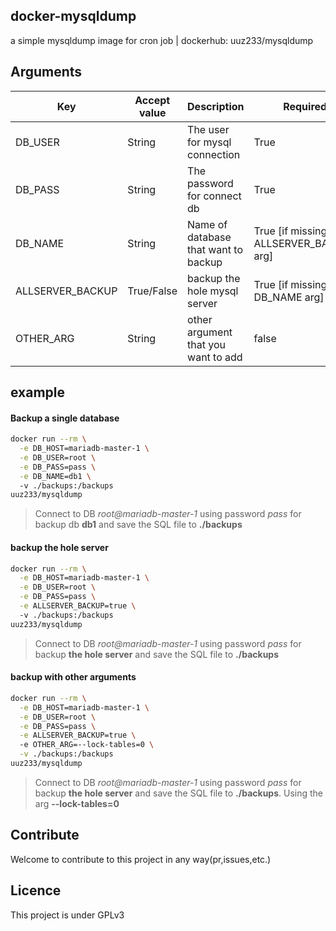 ## docker-mysqldump
a simple mysqldump image for cron job | dockerhub: uuz233/mysqldump

## Arguments
|   Key    |  Accept value   | Description                   |  Required  |
|----------|-----------------|------------                   |------------|
| DB_USER  | String    | The user for mysql connection       | True       |
| DB_PASS  | String    | The password for connect db         |True        |
| DB_NAME  | String    | Name of database that want to backup|True [if missing ALLSERVER_BACKUP arg]|
| ALLSERVER_BACKUP  | True/False    | backup the hole mysql server|True [if missing DB_NAME arg]      |
| OTHER_ARG | String | other argument that you want to add | false |

## example

#### Backup a single database
```bash
docker run --rm \
  -e DB_HOST=mariadb-master-1 \
  -e DB_USER=root \
  -e DB_PASS=pass \
  -e DB_NAME=db1 \ 
  -v ./backups:/backups
uuz233/mysqldump
```
> Connect to DB _root@mariadb-master-1_ using password _pass_ for backup db __db1__ and save the SQL file to __./backups__

#### backup the hole server
```bash
docker run --rm \
  -e DB_HOST=mariadb-master-1 \
  -e DB_USER=root \
  -e DB_PASS=pass \
  -e ALLSERVER_BACKUP=true \ 
  -v ./backups:/backups
uuz233/mysqldump
```

> Connect to DB _root@mariadb-master-1_ using password _pass_ for backup __the hole server__ and save the SQL file to __./backups__

#### backup with other arguments
```bash
docker run --rm \
  -e DB_HOST=mariadb-master-1 \
  -e DB_USER=root \
  -e DB_PASS=pass \
  -e ALLSERVER_BACKUP=true \ 
  -e OTHER_ARG=--lock-tables=0 \
  -v ./backups:/backups
uuz233/mysqldump
```
> Connect to DB _root@mariadb-master-1_ using password _pass_ for backup __the hole server__ and save the SQL file to __./backups__. Using the arg __--lock-tables=0__

## Contribute 
Welcome to contribute to this project in any way(pr,issues,etc.)

## Licence
This project is under GPLv3
